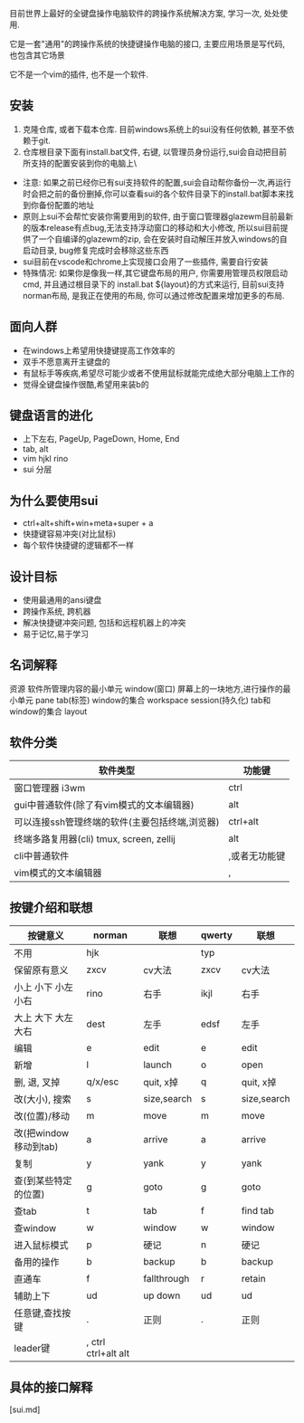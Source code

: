 目前世界上最好的全键盘操作电脑软件的跨操作系统解决方案, 学习一次, 处处使用.

它是一套"通用"的跨操作系统的快捷键操作电脑的接口, 主要应用场景是写代码, 也包含其它场景

它不是一个vim的插件, 也不是一个软件.

## 安装
1. 克隆仓库, 或者下载本仓库. 目前windows系统上的sui没有任何依赖, 甚至不依赖于git.
2. 仓库根目录下面有install.bat文件, 右键, 以管理员身份运行,sui会自动把目前所支持的配置安装到你的电脑上\

- 注意: 如果之前已经你已有sui支持软件的配置,sui会自动帮你备份一次,再运行时会把之前的备份删掉,你可以查看sui的各个软件目录下的install.bat脚本来找到你备份配置的地址
- 原则上sui不会帮忙安装你需要用到的软件, 由于窗口管理器glazewm目前最新的版本release有点bug,无法支持浮动窗口的移动和大小修改, 所以sui目前提供了一个自编译的glazewm的zip, 会在安装时自动解压并放入windows的自启动目录, bug修复完成时会移除这些东西
- sui目前在vscode和chrome上实现接口会用了一些插件, 需要自行安装
- 特殊情况: 如果你是像我一样,其它键盘布局的用户, 你需要用管理员权限启动cmd, 并且通过根目录下的 install.bat ${layout}的方式来运行, 目前sui支持norman布局, 是我正在使用的布局, 你可以通过修改配置来增加更多的布局.

## 面向人群
- 在windows上希望用快捷键提高工作效率的
- 双手不愿意离开主键盘的
- 有鼠标手等疾病,希望尽可能少或者不使用鼠标就能完成绝大部分电脑上工作的
- 觉得全键盘操作很酷,希望用来装b的

## 键盘语言的进化

- 上下左右, PageUp, PageDown, Home, End
- tab, alt
- vim  hjkl  rino
- sui  分层

## 为什么要使用sui

- ctrl+alt+shift+win+meta+super + a
- 快捷键容易冲突(对比鼠标)
- 每个软件快捷键的逻辑都不一样

## 设计目标
- 使用最通用的ansi键盘
- 跨操作系统, 跨机器
- 解决快捷键冲突问题, 包括和远程机器上的冲突
- 易于记忆,易于学习

## 名词解释
资源              软件所管理内容的最小单元
window(窗口)      屏幕上的一块地方,进行操作的最小单元   pane
tab(标签)         window的集合                          workspace
session(持久化)   tab和window的集合                     layout

## 软件分类

| 软件类型                                       | 功能键         |
| --------------                                 | -------------- |
| 窗口管理器 i3wm                                | ctrl           |
| gui中普通软件(除了有vim模式的文本编辑器)       | alt            |
| 可以连接ssh管理终端的软件(主要包括终端,浏览器) | ctrl+alt       |
| 终端多路复用器(cli)  tmux, screen, zellij      | alt            |
| cli中普通软件                                  | ,或者无功能键  |
| vim模式的文本编辑器                            | ,              |

## 按键介绍和联想

| 按键意义              | norman              | 联想        | qwerty | 联想        |
| --------------        | ------              | -------     | ------ | ------      |
| 不用                  | hjk                 |             | typ    |             |
| 保留原有意义          | zxcv                | cv大法      | zxcv   | cv大法      |
| 小上 小下 小左 小右   | rino                | 右手        | ikjl   | 右手        |
| 大上 大下 大左 大右   | dest                | 左手        | edsf   | 左手        |
| 编辑                  | e                   | edit        | e      | edit        |
| 新增                  | l                   | launch      | o      | open        |
| 删, 退, 叉掉          | q/x/esc             | quit, x掉   | q      | quit, x掉   |
| 改(大小), 搜索        | s                   | size,search | s      | size,search |
| 改(位置)/移动         | m                   | move        | m      | move        |
| 改(把window移动到tab) | a                   | arrive      | a      | arrive      |
| 复制                  | y                   | yank        | y      | yank        |
| 查(到某些特定的位置)  | g                   | goto        | g      | goto        |
| 查tab                 | t                   | tab         | f      | find tab    |
| 查window              | w                   | window      | w      | window      |
| 进入鼠标模式          | p                   | 硬记        | n      | 硬记        |
| 备用的操作            | b                   | backup      | b      | backup      |
| 直通车                | f                   | fallthrough | r      | retain      |
| 辅助上下              | ud                  | up down     | ud     | ud          |
| 任意键,查找按键       | .                   | 正则        | .      | 正则        |
| leader键              | , ctrl ctrl+alt alt |             |        |             |

## 具体的接口解释

[sui.md]